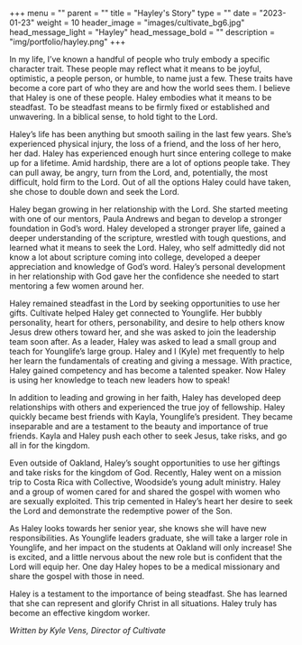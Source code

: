 +++
menu = ""
parent = ""
title = "Hayley's Story"
type = ""
date = "2023-01-23"
weight = 10
header_image = "images/cultivate_bg6.jpg"
head_message_light = "Hayley"
head_message_bold = ""
description = "img/portfolio/hayley.png"
+++

In my life, I’ve known a handful of people who truly embody a specific character trait. These people may reflect what it means to be joyful, optimistic, a people person, or humble, to name just a few. These traits have become a core part of who they are and how the world sees them. I believe that Haley is one of these people. Haley embodies what it means to be steadfast. To be steadfast means to be firmly fixed or established and unwavering. In a biblical sense, to hold tight to the Lord.

Haley’s life has been anything but smooth sailing in the last few years. She’s experienced physical injury, the loss of a friend, and the loss of her hero, her dad. Haley has experienced enough hurt since entering college to make up for a lifetime. Amid hardship, there are a lot of options people take. They can pull away, be angry, turn from the Lord, and, potentially, the most difficult, hold firm to the Lord. Out of all the options Haley could have taken, she chose to double down and seek the Lord.

Haley began growing in her relationship with the Lord. She started meeting with one of our mentors, Paula Andrews and began to develop a stronger foundation in God’s word. Haley developed a stronger prayer life, gained a deeper understanding of the scripture, wrestled with tough questions, and learned what it means to seek the Lord. Haley, who self admittedly did not know a lot about scripture coming into college, developed a deeper appreciation and knowledge of God’s word. Haley’s personal development in her relationship with God gave her the confidence she needed to start mentoring a few women around her.

Haley remained steadfast in the Lord by seeking opportunities to use her gifts. Cultivate helped Haley get connected to Younglife. Her bubbly personality, heart for others, personability, and desire to help others know Jesus drew others toward her, and she was asked to join the leadership team soon after. As a leader, Haley was asked to lead a small group and teach for Younglife’s large group. Haley and I (Kyle) met frequently to help her learn the fundamentals of creating and giving a message. With practice, Haley gained competency and has become a talented speaker. Now Haley is using her knowledge to teach new leaders how to speak!

In addition to leading and growing in her faith, Haley has developed deep relationships with others and experienced the true joy of fellowship. Haley quickly became best friends with Kayla, Younglife’s president. They became inseparable and are a testament to the beauty and importance of true friends. Kayla and Haley push each other to seek Jesus, take risks, and go all in for the kingdom. 

Even outside of Oakland, Haley’s sought opportunities to use her giftings and take risks for the kingdom of God. Recently, Haley went on a mission trip to Costa Rica with Collective, Woodside’s young adult ministry. Haley and a group of women cared for and shared the gospel with women who are sexually exploited. This trip cemented in Haley’s heart her desire to seek the Lord and demonstrate the redemptive power of the Son.

As Haley looks towards her senior year, she knows she will have new responsibilities. As Younglife leaders graduate, she will take a larger role in Younglife, and her impact on the students at Oakland will only increase! She is excited, and a little nervous about the new role but is confident that the Lord will equip her. One day Haley hopes to be a medical missionary and share the gospel with those in need.

Haley is a testament to the importance of being steadfast. She has learned that she can represent and glorify Christ in all situations. Haley truly has become an effective kingdom worker.

*Written by Kyle Vens,  Director of Cultivate*